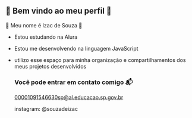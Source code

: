 ## 💚 Bem vindo ao meu perfil 💚

📗 Meu nome é Izac de Souza 📗

- Estou estudando na Alura
- Estou me desenvolvendo na linguagem  JavaScript
- utilizo esse espaço para minha organização e compartilhamentos dos meus projetos desenvolvidos

  ### Você pode entrar em contato comigo 📬

  00001091546630sp@al.educacao.sp.gov.br

  instagram: @souzadeizac
